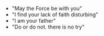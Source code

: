 * "May the Force be with you"
* "I find your lack of faith disturbing"
* "I am your father"
* "Do or do not. there is no try"
